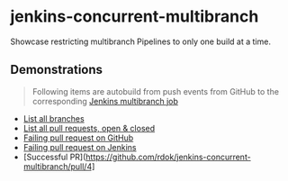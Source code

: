 # jenkins-concurrent-multibranch
Showcase restricting multibranch Pipelines to only one build at a time.

## Demonstrations
> Following items are autobuild from push events from GitHub to the corresponding [Jenkins multibranch job](https://jenkins.rdok.dev/job/jenkins-2-up-and-running/job/03-pipeline-execution-flow/job/24-multibranch-milestone/)
- [List all branches](https://jenkins.rdok.dev/job/jenkins-2-up-and-running/job/03-pipeline-execution-flow/job/24-multibranch-milestone/)
- [List all pull requests, open & closed](https://jenkins.rdok.dev/job/jenkins-2-up-and-running/job/03-pipeline-execution-flow/job/24-multibranch-milestone/view/change-requests/)
- [Failing pull request on GitHub](https://github.com/rdok/jenkins-concurrent-multibranch/pull/3)
- [Failing pull request on Jenkins](https://jenkins.rdok.dev/job/jenkins-2-up-and-running/job/03-pipeline-execution-flow/job/24-multibranch-milestone/view/change-requests/)
- [Successful PR](https://github.com/rdok/jenkins-concurrent-multibranch/pull/4]
